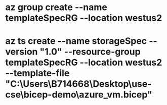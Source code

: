 # az group create --name templateSpecRG --location westus2

# az ts create --name storageSpec --version "1.0" --resource-group templateSpecRG --location westus2 --template-file "C:\Users\B714668\Desktop\use-cse\bicep-demo\azure_vm.bicep"